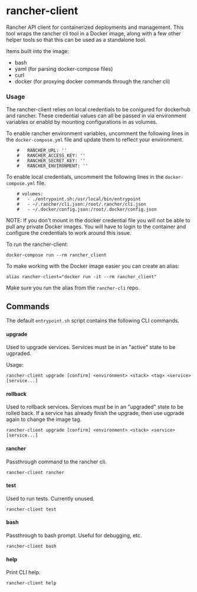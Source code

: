 # rancher-client

Rancher API client for containerized deployments and management.  This tool wraps the rancher cli tool in a Docker image, along with a few other helper tools so that this can be used as a standalone tool.

Items built into the image:

* bash
* yaml (for parsing docker-compose files)
* curl
* docker (for proxying docker commands through the rancher cli)

### Usage

The rancher-client relies on local credentials to be conigured for dockerhub and rancher.  These credential values can all be passed in via environment variables or enabld by mounting configurations in as volumes.

To enable rancher environment variables, uncomment the following lines in the `docker-compose.yml` file and update them to reflect your environment.

```
    #   RANCHER_URL: ''
    #   RANCHER_ACCESS_KEY: ''
    #   RANCHER_SECRET_KEY: ''
    #   RANCHER_ENVIRONMENT: ''
```

To enable local credentials, uncomment the following lines in the `docker-compose.yml` file.

```
    # volumes:
    #   - ./entrypoint.sh:/usr/local/bin/entrypoint
    #   - ~/.rancher/cli.json:/root/.rancher/cli.json
    #   - ~/.docker/config.json:/root/.docker/config.json
```

NOTE: If you don't mount in the docker credential file you will not be able to pull any private Docker images.  You will have to login to the container and configure the credentials to work around this issue.

To run the rancher-client:

`docker-compose run --rm rancher_client`

To make working with the Docker image easier you can create an alias:

```
alias rancher-client="docker run -it --rm rancher_client"
```

Make sure you run the alias from the `rancher-cli` repo.

## Commands

The default `entrypoint.sh` script contains the following CLI commands.

#### upgrade

Used to upgrade services. Services must be in an "active" state to be ugpraded.

Usage:

`rancher-client upgrade [confirm] <environment> <stack> <tag> <service> [service...]`

#### rollback

Used to rollback services. Services must be in an "upgraded" state to be rolled
back. If a service has already finish the upgrade, then use ugprade again to
change the image tag.

`rancher-client upgrade [confirm] <environment> <stack> <service> [service...]`

#### rancher

Passthrough command to the rancher cli.

`rancher-client rancher`

#### test

Used to run tests.  Currently unused.

`rancher-client test`

#### bash

Passthrough to bash prompt.  Useful for debugging, etc.

`rancher-client bash`

#### help

Print CLI help.

`rancher-client help`
